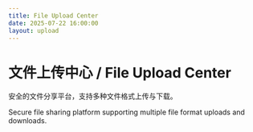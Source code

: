 ```yaml
---
title: File Upload Center
date: 2025-07-22 16:00:00
layout: upload
---
```


# 文件上传中心 / File Upload Center

安全的文件分享平台，支持多种文件格式上传与下载。

Secure file sharing platform supporting multiple file format uploads and downloads.